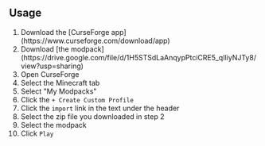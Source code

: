 ## Usage
<ol>
  <li>Download the [CurseForge app](https://www.curseforge.com/download/app)</li>
  <li>Download [the modpack](https://drive.google.com/file/d/1H5STSdLaAnqypPtciCRE5_qIliyNJTy8/view?usp=sharing)</li>
  <li>Open CurseForge</li>
  <li>Select the Minecraft tab</li>
  <li>Select "My Modpacks"</li>
  <li>Click the <code>+ Create Custom Profile</code></li>
  <li>Click the <code>import</code> link in the text under the header</li>
  <li>Select the zip file you downloaded in step 2</li>
  <li>Select the modpack</li>
  <li>Click <code>Play</code></li>
</ol>
